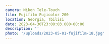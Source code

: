 ```yaml
---
camera: Nikon Tele-Touch
film: Fujifilm Fujicolor 200
location: Georgia, Tbilisi
date: 2023-04-30T23:00:03.000+00:00
description: ''
photo: '/uploads/2023-05-01-fujifilm-18.jpg'
---
```

